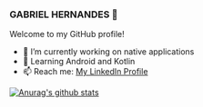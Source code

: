 
  
  ### GABRIEL HERNANDES 👋

Welcome to my GitHub profile!

- 🔭 I’m currently working on native applications
- 🌱 Learning Android and Kotlin
- 📫 Reach me: <a href="https://www.linkedin.com/in/gabriel-hernandes/">My LinkedIn Profile</a>
<!--
**gabhernandes/gabhernandes** is a ✨ _special_ ✨ repository because its `README.md` (this file) appears on your GitHub profile. -->

[![Anurag's github stats](https://github-readme-stats.vercel.app/api?username=gabhernandes)](https://github.com/anuraghazra/github-readme-stats)

<!--
  

